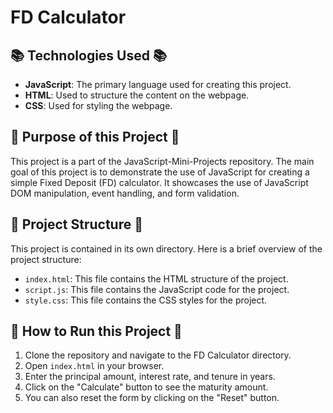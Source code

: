 # FD Calculator

## 📚 Technologies Used 📚

- **JavaScript**: The primary language used for creating this project.
- **HTML**: Used to structure the content on the webpage.
- **CSS**: Used for styling the webpage.

## 🎯 Purpose of this Project 🎯

This project is a part of the JavaScript-Mini-Projects repository. The main goal of this project is to demonstrate the use of JavaScript for creating a simple Fixed Deposit (FD) calculator. It showcases the use of JavaScript DOM manipulation, event handling, and form validation.

## 📂 Project Structure 📂

This project is contained in its own directory. Here is a brief overview of the project structure:

- `index.html`: This file contains the HTML structure of the project.
- `script.js`: This file contains the JavaScript code for the project.
- `style.css`: This file contains the CSS styles for the project.

## 🚀 How to Run this Project 🚀

1. Clone the repository and navigate to the FD Calculator directory.
2. Open `index.html` in your browser.
3. Enter the principal amount, interest rate, and tenure in years.
4. Click on the "Calculate" button to see the maturity amount.
5. You can also reset the form by clicking on the "Reset" button.